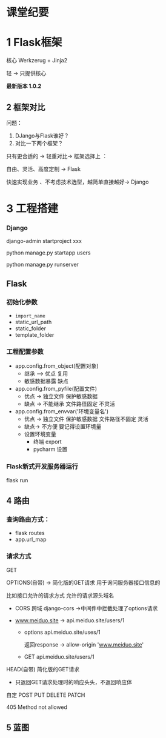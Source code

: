# 课堂纪要

# 1 Flask框架  

 核心 Werkzerug + Jinja2

轻 -> 只提供核心

**最新版本 1.0.2**

## 2 框架对比

问题：

1. DJango与Flask谁好？
2. 对比一下两个框架？

只有更合适的 -> 轻重对比-> 框架选择上 ：

自由、灵活、高度定制 -> Flask

快速实现业务 、不考虑技术选型，越简单直接越好-> Django

# 3 工程搭建

### Django 

   django-admin startproject xxx

   python manage.py startapp users

   python manage.py runserver

## Flask

### 初始化参数

* `import_name`
* static_url_path
* static_folder
* template_folder

### 工程配置参数

* app.config.from_object(配置对象)
   * 继承 —> 优点 复用
   * 敏感数据暴露  缺点
* app.config.from_pyfile(配置文件)
   * 优点 -> 独立文件 保护敏感数据
   * 缺点 -> 不能继承 文件路径固定 不灵活
* app.config.from_envvar('环境变量名')
   * 优点 -> 独立文件 保护敏感数据  文件路径不固定 灵活
   * 缺点-> 不方便 要记得设置环境量
   * 设置环境变量
      * 终端 export
      * pycharm 设置

### Flask新式开发服务器运行 

flask run

## 4 路由

### 查询路由方式：

* flask routes
* app.url_map

### 请求方式

GET

OPTIONS(自带)    -> 简化版的GET请求 用于询问服务器接口信息的

比如接口允许的请求方式  允许的请求源头域名

+ CORS 跨域  django-cors  ->中间件中拦截处理了options请求

+ www.meiduo.site  -> api.meiduo.site/users/1

  + options  api.meiduo.site/uses/1

    返回response  -> allow-origin 'www.meiduo.site'

  * GET api.meiduo.site/users/1

HEAD(自带)  简化版的GET请求

* 只返回GET请求处理时的响应头头，不返回响应体

自定 POST  PUT  DELETE  PATCH

 405 Method not allowed

## 5 蓝图










